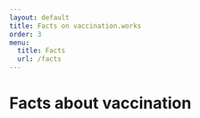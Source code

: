```yaml
---
layout: default
title: Facts on vaccination.works
order: 3
menu:
  title: Facts
  url: /facts
---
```


# Facts about vaccination

